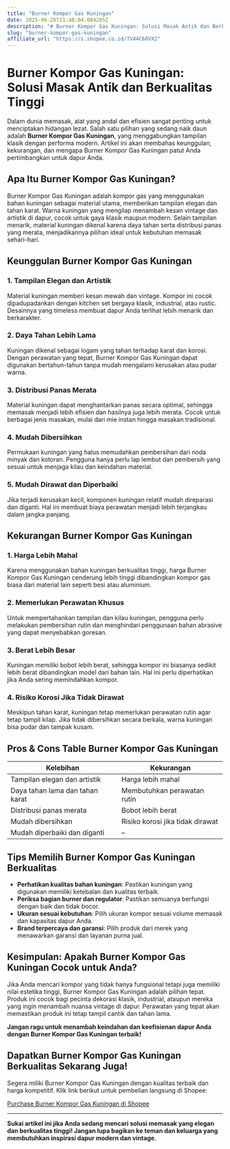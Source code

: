 ```yaml
---
title: "Burner Kompor Gas Kuningan"
date: 2025-06-26T21:48:04.084285Z
description: "# Burner Kompor Gas Kuningan: Solusi Masak Antik dan Berkualitas Tinggi..."
slug: "burner-kompor-gas-kuningan"
affiliate_url: "https://s.shopee.co.id/7V44C68VX2"
---
```

# Burner Kompor Gas Kuningan: Solusi Masak Antik dan Berkualitas Tinggi

Dalam dunia memasak, alat yang andal dan efisien sangat penting untuk menciptakan hidangan lezat. Salah satu pilihan yang sedang naik daun adalah **Burner Kompor Gas Kuningan**, yang menggabungkan tampilan klasik dengan performa modern. Artikel ini akan membahas keunggulan, kekurangan, dan mengapa Burner Kompor Gas Kuningan patut Anda pertimbangkan untuk dapur Anda.

## Apa Itu Burner Kompor Gas Kuningan?

Burner Kompor Gas Kuningan adalah kompor gas yang menggunakan bahan kuningan sebagai material utama, memberikan tampilan elegan dan tahan karat. Warna kuningan yang mengilap menambah kesan vintage dan artistik di dapur, cocok untuk gaya klasik maupun modern. Selain tampilan menarik, material kuningan dikenal karena daya tahan serta distribusi panas yang merata, menjadikannya pilihan ideal untuk kebutuhan memasak sehari-hari.

## Keunggulan Burner Kompor Gas Kuningan

### 1. Tampilan Elegan dan Artistik

Material kuningan memberi kesan mewah dan vintage. Kompor ini cocok dipadupadankan dengan kitchen set bergaya klasik, industrial, atau rustic. Desainnya yang timeless membuat dapur Anda terlihat lebih menarik dan berkarakter.

### 2. Daya Tahan Lebih Lama

Kuningan dikenal sebagai logam yang tahan terhadap karat dan korosi. Dengan perawatan yang tepat, Burner Kompor Gas Kuningan dapat digunakan bertahun-tahun tanpa mudah mengalami kerusakan atau pudar warna.

### 3. Distribusi Panas Merata

Material kuningan dapat menghantarkan panas secara optimal, sehingga memasak menjadi lebih efisien dan hasilnya juga lebih merata. Cocok untuk berbagai jenis masakan, mulai dari mie instan hingga masakan tradisional.

### 4. Mudah Dibersihkan

Permukaan kuningan yang halus memudahkan pembersihan dari noda minyak dan kotoran. Pengguna hanya perlu lap lembut dan pembersih yang sesuai untuk menjaga kilau dan keindahan material.

### 5. Mudah Dirawat dan Diperbaiki

Jika terjadi kerusakan kecil, komponen kuningan relatif mudah direparasi dan diganti. Hal ini membuat biaya perawatan menjadi lebih terjangkau dalam jangka panjang.

## Kekurangan Burner Kompor Gas Kuningan

### 1. Harga Lebih Mahal

Karena menggunakan bahan kuningan berkualitas tinggi, harga Burner Kompor Gas Kuningan cenderung lebih tinggi dibandingkan kompor gas biasa dari material lain seperti besi atau aluminium.

### 2. Memerlukan Perawatan Khusus

Untuk mempertahankan tampilan dan kilau kuningan, pengguna perlu melakukan pembersihan rutin dan menghindari penggunaan bahan abrasive yang dapat menyebabkan goresan.

### 3. Berat Lebih Besar

Kuningan memiliki bobot lebih berat, sehingga kompor ini biasanya sedikit lebih berat dibandingkan model dari bahan lain. Hal ini perlu diperhatikan jika Anda sering memindahkan kompor.

### 4. Risiko Korosi Jika Tidak Dirawat

Meskipun tahan karat, kuningan tetap memerlukan perawatan rutin agar tetap tampil kilap. Jika tidak dibersihkan secara berkala, warna kuningan bisa pudar dan tampak kusam.

## Pros & Cons Table Burner Kompor Gas Kuningan

| **Kelebihan**                           | **Kekurangan**                        |
|----------------------------------------|--------------------------------------|
| Tampilan elegan dan artistik          | Harga lebih mahal                   |
| Daya tahan lama dan tahan karat       | Membutuhkan perawatan rutin        |
| Distribusi panas merata               | Bobot lebih berat                  |
| Mudah dibersihkan                     | Risiko korosi jika tidak dirawat  |
| Mudah diperbaiki dan diganti         | –                                    |

## Tips Memilih Burner Kompor Gas Kuningan Berkualitas

- **Perhatikan kualitas bahan kuningan**: Pastikan kuningan yang digunakan memiliki ketebalan dan kualitas terbaik.
- **Periksa bagian burner dan regulator**: Pastikan semuanya berfungsi dengan baik dan tidak bocor.
- **Ukuran sesuai kebutuhan**: Pilih ukuran kompor sesuai volume memasak dan kapasitas dapur Anda.
- **Brand terpercaya dan garansi**: Pilih produk dari merek yang menawarkan garansi dan layanan purna jual.

## Kesimpulan: Apakah Burner Kompor Gas Kuningan Cocok untuk Anda?

Jika Anda mencari kompor yang tidak hanya fungsional tetapi juga memiliki nilai estetika tinggi, Burner Kompor Gas Kuningan adalah pilihan tepat. Produk ini cocok bagi pecinta dekorasi klasik, industrial, ataupun mereka yang ingin menambah nuansa vintage di dapur. Perawatan yang tepat akan memastikan produk ini tetap tampil cantik dan tahan lama.

**Jangan ragu untuk menambah keindahan dan keefisienan dapur Anda dengan Burner Kompor Gas Kuningan terbaik!**

## Dapatkan Burner Kompor Gas Kuningan Berkualitas Sekarang Juga!

Segera miliki Burner Kompor Gas Kuningan dengan kualitas terbaik dan harga kompetitif. Klik link berikut untuk pembelian langsung di Shopee:  

[Purchase Burner Kompor Gas Kuningan di Shopee](https://s.shopee.co.id/7V44C68VX2)

---

**Sukai artikel ini jika Anda sedang mencari solusi memasak yang elegan dan berkualitas tinggi! Jangan lupa bagikan ke teman dan keluarga yang membutuhkan inspirasi dapur modern dan vintage.**